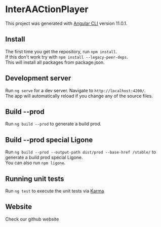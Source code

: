 # InterAACtionPlayer

This project was generated with [Angular CLI](https://github.com/angular/angular-cli) version 11.0.1.

## Install

The first time you get the repository, run `npm install`.<br>
If this don't work try with `npm install --legacy-peer-deps`.<br>
This will install all packages from package.json.

## Development server

Run `ng serve` for a dev server. Navigate to `http://localhost:4200/`. <br>
The app will automatically reload if you change any of the source files.

## Build --prod

Run `ng build --prod` to generate a build prod.

## Build --prod special Ligone

Run `ng build --prod --output-path dist/prod --base-href /stable/` to generate a build prod special Ligone.<br>
You can also run `npm ligone`.

## Running unit tests

Run `ng test` to execute the unit tests via [Karma](https://karma-runner.github.io)

## Website

Check our github website
